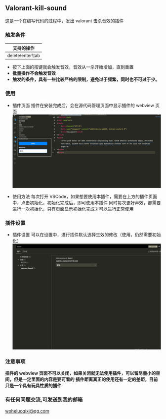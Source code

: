 ## Valorant-kill-sound

这是一个在编写代码的过程中，发出 valorant 击杀音效的插件

### 触发条件

|    支持的操作    |
| :--------------: |
| delete\enter\tab |

-   按下上面的按键就会触发音效，音效从一杀开始增加，直到重置
-   **批量操作不会触发音效**
-   **触发的条件，具有一些比较严格的限制，避免过于频繁，同时也不可过于少。**

### 使用

-   插件页面
    插件在安装完成后，会在源代码管理页面中显示插件的 webview 页面
    ![演示](/images/view.png)

-   使用方法
    每次打开 VSCode，如果想要使用本插件，需要在上方的插件页面中，点击初始化，初始化完成后，即可使用本插件
    同时每次更好声效，都需要进行一次初始化，只有页面显示初始化完成才可以进行正常使用

### 插件设置

-   插件设置
    可以在设置中，进行插件默认选择生效的修改（使用，仍然需要初始化）
    ![演示](/images/setting.png)

### 注意事项

**插件的 webview 页面不可以关闭，如果关闭就无法使用插件，可以留尽量小的空间，但是一定里面的内容是要可看的**
**插件距离真正的使用还有一定的差距，目前只是一个具有玩具性质的插件**

### 有任何问题交流,可发送到我的邮箱

woheluoqixi@qq.com
